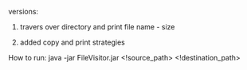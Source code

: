 versions:

1) travers over directory and print file name - size

2) added copy and print strategies

How to run:
java -jar FileVisitor.jar <!source_path> <!destination_path>
 
